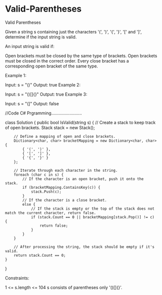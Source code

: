 # Valid-Parentheses
Valid Parentheses

Given a string s containing just the characters '(', ')', '{', '}', '[' and ']', determine if the input string is valid.

An input string is valid if:

Open brackets must be closed by the same type of brackets.
Open brackets must be closed in the correct order.
Every close bracket has a corresponding open bracket of the same type.
 

Example 1:

Input: s = "()"
Output: true
Example 2:

Input: s = "()[]{}"
Output: true
Example 3:

Input: s = "(]"
Output: false



//Code C# Prgramming.........................

class Solution {
    public bool IsValid(string s) {
        // Create a stack to keep track of open brackets.
        Stack<char> stack = new Stack<char>();

        // Define a mapping of open and close brackets.
        Dictionary<char, char> bracketMapping = new Dictionary<char, char> {
            { '(', ')' },
            { '[', ']' },
            { '{', '}' }
        };

        // Iterate through each character in the string.
        foreach (char c in s) {
            // If the character is an open bracket, push it onto the stack.
            if (bracketMapping.ContainsKey(c)) {
                stack.Push(c);
            }
            // If the character is a close bracket.
            else {
                // If the stack is empty or the top of the stack does not match the current character, return false.
                if (stack.Count == 0 || bracketMapping[stack.Pop()] != c) {
                    return false;
                }
            }
        }

        // After processing the string, the stack should be empty if it's valid.
        return stack.Count == 0;
    }
}














 

Constraints:

1 <= s.length <= 104
s consists of parentheses only '()[]{}'.
